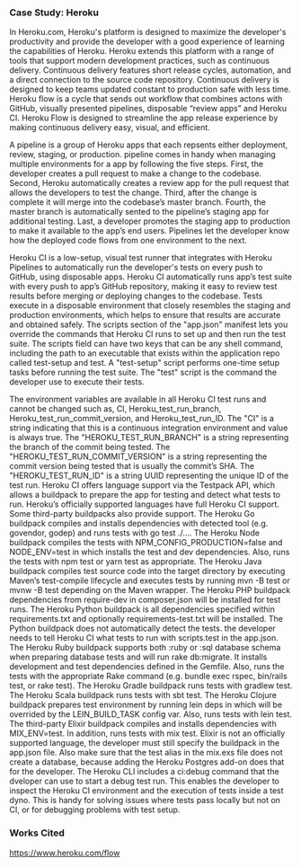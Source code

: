 ### Case Study: Heroku

In Heroku.com, Heroku's platform is designed to maximize the developer's productivity and provide the developer with a good experience of learning the capabilities of Heroku. Heroku extends this platform with a range of tools that support modern development practices, such as continuous delivery. Continuous delivery features short release cycles, automation, and a direct connection to the source code repository. Continuous delivery is designed to keep teams updated constant to production  safe with less time. Heroku flow is a cycle that sends out workflow that combines actons with GitHub, visually presented pipelines, disposable “review apps” and Heroku CI. Heroku Flow is designed to streamline the app release experience by making continuous delivery easy, visual, and efficient. 

A pipeline is a group of Heroku apps that each repsents either deployment, review, staging, or production. pipeline comes in handy when managing multiple environments for a app by following the five steps. First, the developer creates a pull request to make a change to the codebase. Second, Heroku automatically creates a review app for the pull request that allows the developers to test the change. Third, after the change is complete it will merge into the codebase’s master branch. Fourth, the master branch is automatically sented to the pipeline’s staging app for additional testing. Last, a developer promotes the staging app to production to make it available to the app’s end users. Pipelines let the developer know how the deployed code flows from one environment to the next.

Heroku CI is a low-setup, visual test runner that integrates with Heroku Pipelines to automatically run the developer's tests on every push to GitHub, using disposable apps. Heroku CI automatically runs app’s test suite with every push to app’s GitHub repository, making it easy to review test results before merging or deploying changes to the codebase. Tests execute in a disposable environment that closely resembles the staging and production environments, which helps to ensure that results are accurate and obtained safely. The scripts section of the "app.json" manifest lets you override the commands that Heroku CI runs to set up and then run the test suite. The scripts field can have two keys that can be any shell command, including the path to an executable that exists within the application repo called test-setup and test. A "test-setup" script performs one-time setup tasks before running the test suite. The "test" script is the command the developer use to execute their tests. 

The environment variables are available in all Heroku CI test runs and cannot be changed such as, CI, Heroku_test_run_branch, Heroku_test_run_commit_version, and Heroku_test_run_ID. The "CI" is a string indicating that this is a continuous integration environment and value is always true. The "HEROKU_TEST_RUN_BRANCH" is a string representing the branch of the commit being tested. The "HEROKU_TEST_RUN_COMMIT_VERSION" is a string representing the commit version being tested that is usually the commit’s SHA. The "HEROKU_TEST_RUN_ID" is a string UUID representing the unique ID of the test run. Heroku CI offers language support via the Testpack API, which allows a buildpack to prepare the app for testing and detect what tests to run. Heroku’s officially supported languages have full Heroku CI support. Some third-party buildpacks also provide support. The Heroku Go buildpack compiles and installs dependencies with detected tool (e.g. govendor, godep) and runs tests with go test ./…. The Heroku Node buildpack compiles the tests with NPM_CONFIG_PRODUCTION=false and NODE_ENV=test in which installs the test and dev dependencies. Also, runs the tests with npm test or yarn test as appropriate. The Heroku Java buildpack compiles test source code into the target directory by executing Maven’s test-compile lifecycle and executes tests by running mvn -B test or mvnw -B test depending on the Maven wrapper. The Heroku PHP buildpack dependencies from require-dev in composer.json will be installed for test runs. The Heroku Python buildpack is all dependencies specified within requirements.txt and optionally requirements-test.txt will be installed. The Python buildpack does not automatically detect the tests. the developer needs to tell Heroku CI what tests to run with scripts.test in the app.json. The Heroku Ruby buildpack supports both :ruby or :sql database schema when preparing database tests and will run rake db:migrate. It installs development and test dependencies defined in the Gemfile. Also, runs the tests with the appropriate Rake command (e.g. bundle exec rspec, bin/rails test, or rake test). The Heroku Gradle buildpack runs tests with gradlew test. The Heroku Scala buildpack runs tests with sbt test. The Heroku Clojure buildpack prepares test environment by running lein deps in which will be overrided by the LEIN_BUILD_TASK config var. Also, runs tests with lein test. The third-party Elixir buildpack compiles and installs dependencies with MIX_ENV=test. In addition, runs tests with mix test. Elixir is not an officially supported language, the developer must still specify the buildpack in the app.json file. Also make sure that the test alias in the mix.exs file does not create a database, because adding the Heroku Postgres add-on does that for the developer. The Heroku CLI includes a ci:debug command that the dveloper can use to start a debug test run. This enables the developer to inspect the Heroku CI environment and the execution of tests inside a test dyno. This is handy for solving issues where tests pass locally but not on CI, or for debugging problems with test setup.

### Works Cited 
 https://www.heroku.com/flow






